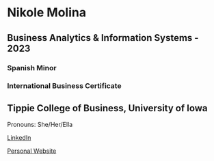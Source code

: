 # Nikole Molina

## Business Analytics & Information Systems - 2023
### Spanish Minor
### International Business Certificate

## Tippie College of Business, University of Iowa

Pronouns: She/Her/Ella

[LinkedIn](www.linkedin.com/in/nikole-molina)

[Personal Website](https://nikolemolina.me)
